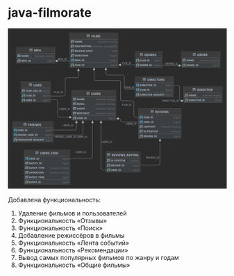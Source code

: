 # java-filmorate

![](FILMORATE-diagram.png)

Добавлена функциональность:
1. Удаление фильмов и пользователей
2. Функциональность «Отзывы»
3. Функциональность «Поиск»
4. Добавление режиссёров в фильмы
5. Функциональность «Лента событий»
6. Функциональность «Рекомендации»
7. Вывод самых популярных фильмов по жанру и годам
8. Функциональность «Общие фильмы»
